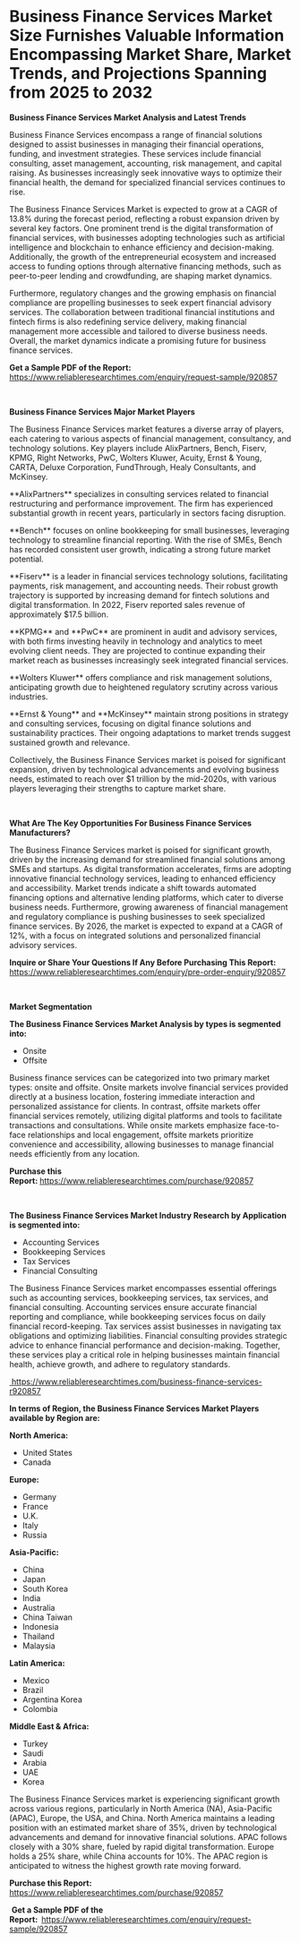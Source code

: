 <p><h1>Business Finance Services Market Size Furnishes Valuable Information Encompassing Market Share, Market Trends, and Projections Spanning from 2025 to 2032</h1></p><p><strong>Business Finance Services Market Analysis and Latest Trends</strong></p>
<p><p>Business Finance Services encompass a range of financial solutions designed to assist businesses in managing their financial operations, funding, and investment strategies. These services include financial consulting, asset management, accounting, risk management, and capital raising. As businesses increasingly seek innovative ways to optimize their financial health, the demand for specialized financial services continues to rise.</p><p>The Business Finance Services Market is expected to grow at a CAGR of 13.8% during the forecast period, reflecting a robust expansion driven by several key factors. One prominent trend is the digital transformation of financial services, with businesses adopting technologies such as artificial intelligence and blockchain to enhance efficiency and decision-making. Additionally, the growth of the entrepreneurial ecosystem and increased access to funding options through alternative financing methods, such as peer-to-peer lending and crowdfunding, are shaping market dynamics. </p><p>Furthermore, regulatory changes and the growing emphasis on financial compliance are propelling businesses to seek expert financial advisory services. The collaboration between traditional financial institutions and fintech firms is also redefining service delivery, making financial management more accessible and tailored to diverse business needs. Overall, the market dynamics indicate a promising future for business finance services.</p></p>
<p><strong>Get a Sample PDF of the Report:&nbsp;</strong> <a href="https://www.reliableresearchtimes.com/enquiry/request-sample/920857?utm_campaign=3282&utm_medium=2&utm_source=Github&utm_content=ia&utm_term=17042025&utm_id=business-finance-services">https://www.reliableresearchtimes.com/enquiry/request-sample/920857</a></p>
<p>&nbsp;</p>
<p><strong>Business Finance Services Major Market Players</strong></p>
<p><p>The Business Finance Services market features a diverse array of players, each catering to various aspects of financial management, consultancy, and technology solutions. Key players include AlixPartners, Bench, Fiserv, KPMG, Right Networks, PwC, Wolters Kluwer, Acuity, Ernst & Young, CARTA, Deluxe Corporation, FundThrough, Healy Consultants, and McKinsey.</p><p>**AlixPartners** specializes in consulting services related to financial restructuring and performance improvement. The firm has experienced substantial growth in recent years, particularly in sectors facing disruption. </p><p>**Bench** focuses on online bookkeeping for small businesses, leveraging technology to streamline financial reporting. With the rise of SMEs, Bench has recorded consistent user growth, indicating a strong future market potential.</p><p>**Fiserv** is a leader in financial services technology solutions, facilitating payments, risk management, and accounting needs. Their robust growth trajectory is supported by increasing demand for fintech solutions and digital transformation. In 2022, Fiserv reported sales revenue of approximately $17.5 billion.</p><p>**KPMG** and **PwC** are prominent in audit and advisory services, with both firms investing heavily in technology and analytics to meet evolving client needs. They are projected to continue expanding their market reach as businesses increasingly seek integrated financial services.</p><p>**Wolters Kluwer** offers compliance and risk management solutions, anticipating growth due to heightened regulatory scrutiny across various industries.</p><p>**Ernst & Young** and **McKinsey** maintain strong positions in strategy and consulting services, focusing on digital finance solutions and sustainability practices. Their ongoing adaptations to market trends suggest sustained growth and relevance.</p><p>Collectively, the Business Finance Services market is poised for significant expansion, driven by technological advancements and evolving business needs, estimated to reach over $1 trillion by the mid-2020s, with various players leveraging their strengths to capture market share.</p></p>
<p>&nbsp;</p>
<p><strong>What Are The Key Opportunities For Business Finance Services Manufacturers?</strong></p>
<p><p>The Business Finance Services market is poised for significant growth, driven by the increasing demand for streamlined financial solutions among SMEs and startups. As digital transformation accelerates, firms are adopting innovative financial technology services, leading to enhanced efficiency and accessibility. Market trends indicate a shift towards automated financing options and alternative lending platforms, which cater to diverse business needs. Furthermore, growing awareness of financial management and regulatory compliance is pushing businesses to seek specialized finance services. By 2026, the market is expected to expand at a CAGR of 12%, with a focus on integrated solutions and personalized financial advisory services.</p></p>
<p><strong>Inquire or Share Your Questions If Any Before Purchasing This Report:</strong> <a href="https://www.reliableresearchtimes.com/enquiry/pre-order-enquiry/920857?utm_campaign=3282&utm_medium=2&utm_source=Github&utm_content=ia&utm_term=17042025&utm_id=business-finance-services">https://www.reliableresearchtimes.com/enquiry/pre-order-enquiry/920857</a></p>
<p>&nbsp;</p>
<p><strong>Market Segmentation</strong></p>
<p><strong>The Business Finance Services Market Analysis by types is segmented into:</strong></p>
<p><ul><li>Onsite</li><li>Offsite</li></ul></p>
<p><p>Business finance services can be categorized into two primary market types: onsite and offsite. Onsite markets involve financial services provided directly at a business location, fostering immediate interaction and personalized assistance for clients. In contrast, offsite markets offer financial services remotely, utilizing digital platforms and tools to facilitate transactions and consultations. While onsite markets emphasize face-to-face relationships and local engagement, offsite markets prioritize convenience and accessibility, allowing businesses to manage financial needs efficiently from any location.</p></p>
<p><strong>Purchase this Report:&nbsp;</strong><a href="https://www.reliableresearchtimes.com/purchase/920857?utm_campaign=3282&utm_medium=2&utm_source=Github&utm_content=ia&utm_term=17042025&utm_id=business-finance-services">https://www.reliableresearchtimes.com/purchase/920857</a></p>
<p>&nbsp;</p>
<p><strong>The Business Finance Services Market Industry Research by Application is segmented into:</strong></p>
<p><ul><li>Accounting Services</li><li>Bookkeeping Services</li><li>Tax Services</li><li>Financial Consulting</li></ul></p>
<p><p>The Business Finance Services market encompasses essential offerings such as accounting services, bookkeeping services, tax services, and financial consulting. Accounting services ensure accurate financial reporting and compliance, while bookkeeping services focus on daily financial record-keeping. Tax services assist businesses in navigating tax obligations and optimizing liabilities. Financial consulting provides strategic advice to enhance financial performance and decision-making. Together, these services play a critical role in helping businesses maintain financial health, achieve growth, and adhere to regulatory standards.</p></p>
<p><a href="https://www.reliableresearchtimes.com/business-finance-services-r920857?utm_campaign=3282&utm_medium=2&utm_source=Github&utm_content=ia&utm_term=17042025&utm_id=business-finance-services">&nbsp;https://www.reliableresearchtimes.com/business-finance-services-r920857</a></p>
<p><strong>In terms of Region, the Business Finance Services Market Players available by Region are:</strong></p>
<p>
    <p> <strong> North America: </strong>
        <ul>
            <li>United States</li>
            <li>Canada</li>
        </ul>
        </p> 
    <p> <strong> Europe: </strong>
        <ul>
            <li>Germany</li>
            <li>France</li>
            <li>U.K.</li>
            <li>Italy</li>
            <li>Russia</li>
        </ul>
        </p> 
    <p> <strong> Asia-Pacific: </strong>
        <ul>
            <li>China</li>
            <li>Japan</li>
            <li>South Korea</li>
            <li>India</li>
            <li>Australia</li>
            <li>China Taiwan</li>
            <li>Indonesia</li>
            <li>Thailand</li>
            <li>Malaysia</li>
        </ul>
        </p> 
    <p> <strong> Latin America: </strong>
        <ul>
            <li>Mexico</li>
            <li>Brazil</li>
            <li>Argentina Korea</li>
            <li>Colombia</li>
        </ul>
        </p> 
    <p> <strong> Middle East & Africa: </strong>
        <ul>
            <li>Turkey</li>
            <li>Saudi</li>
            <li>Arabia</li>
            <li>UAE</li>
            <li>Korea</li>
        </ul>
    </p>
    </p>
<p><p>The Business Finance Services market is experiencing significant growth across various regions, particularly in North America (NA), Asia-Pacific (APAC), Europe, the USA, and China. North America maintains a leading position with an estimated market share of 35%, driven by technological advancements and demand for innovative financial solutions. APAC follows closely with a 30% share, fueled by rapid digital transformation. Europe holds a 25% share, while China accounts for 10%. The APAC region is anticipated to witness the highest growth rate moving forward.</p></p>
<p><strong>Purchase this Report: </strong><a href="https://www.reliableresearchtimes.com/purchase/920857?utm_campaign=3282&utm_medium=2&utm_source=Github&utm_content=ia&utm_term=17042025&utm_id=business-finance-services">https://www.reliableresearchtimes.com/purchase/920857</a></p>
<p>&nbsp;<strong>Get a Sample PDF of the Report:&nbsp;&nbsp;</strong><a href="https://www.reliableresearchtimes.com/enquiry/request-sample/920857?utm_campaign=3282&utm_medium=2&utm_source=Github&utm_content=ia&utm_term=17042025&utm_id=business-finance-services">https://www.reliableresearchtimes.com/enquiry/request-sample/920857</a></p>
<p><strong></strong></p>
<p><p></p><p></p><p></p></p>